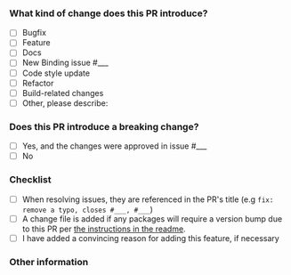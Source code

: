<!--
Update "[ ]" to "[x]" to check a box

Please make sure to read the Pull Request Guidelines: https://github.com/tauri-apps/tauri/blob/dev/.github/CONTRIBUTING.md#pull-request-guidelines
-->

### What kind of change does this PR introduce?
<!-- Check at least one. If you are introducing a new binding, you must reference an issue where this binding has been proposed, discussed and approved by the maintainers. -->

- [ ] Bugfix
- [ ] Feature
- [ ] Docs
- [ ] New Binding issue #___
- [ ] Code style update
- [ ] Refactor
- [ ] Build-related changes
- [ ] Other, please describe:

### Does this PR introduce a breaking change?
<!-- If yes, please describe the impact and migration path for existing applications in an attached issue. -->

- [ ] Yes, and the changes were approved in issue #___
- [ ] No

### Checklist
- [ ] When resolving issues, they are referenced in the PR's title (e.g `fix: remove a typo, closes #___, #___`)
- [ ] A change file is added if any packages will require a version bump due to this PR per [the instructions in the readme](https://github.com/tauri-apps/wry/blob/dev/.changes/readme.md).
- [ ] I have added a convincing reason for adding this feature, if necessary

### Other information
